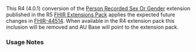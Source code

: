 <p class="stu-note">This R4 (4.0.1) conversion of the <a href="http://hl7.org/fhir/extensions/1.0.0/StructureDefinition-individual-recordedSexOrGender.html">Person Recorded Sex Or Gender</a> extension published in the R5 <a href="http://hl7.org/fhir/extensions/1.0.0">FHIR Extensions Pack</a> applies the expected future changes in <a href="https://jira.hl7.org/browse/FHIR-44514">FHIR-44514</a>. When available in the R4 extension pack this inclusion will be removed and AU Base will point to the extension pack.</p>

### Usage Notes